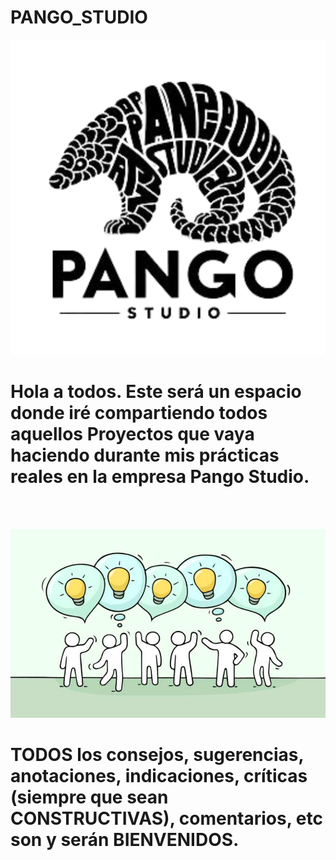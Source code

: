 # PANGO_STUDIO
<p align = "center">
  <img src = "pango_studio.png">
</p>

# Hola a todos. Este será un espacio donde iré compartiendo todos aquellos Proyectos que vaya haciendo durante mis prácticas reales en la empresa Pango Studio.
<br></br>
<p align = "center">
  <a href="mailto:loquelojonove1975@gmail.com" target="_blank" title="Email" rel="noopener"><img src="aportaciones2.jpg" title="Email"></i></a>
</p>

# TODOS los consejos, sugerencias, anotaciones, indicaciones, críticas (siempre que sean CONSTRUCTIVAS), comentarios, etc son y serán BIENVENIDOS.
